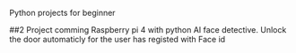 Python projects for beginner

##2 Project comming
Raspberry pi 4 with python AI face detective.
Unlock the door automaticly for the user has registed with Face id
